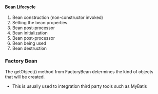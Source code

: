 
#### Bean Lifecycle
1. Bean construction (non-constructor invoked)
2. Setting the bean properties
3. Bean post-processor
4. Bean initialization
5. Bean post-processor
6. Bean being used
7. Bean destruction


### Factory Bean
The getObject() method from FactoryBean determines the kind of objects that will be created.
- This is usually used to integration third party tools such as MyBatis